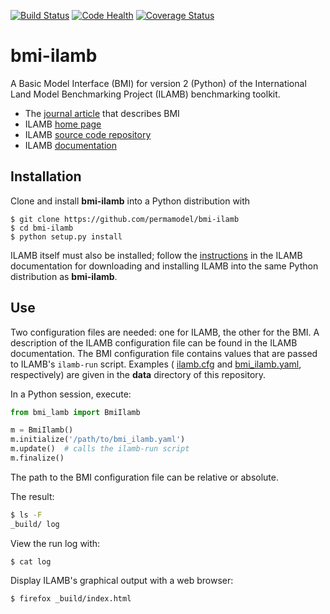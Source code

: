 [![Build Status](https://travis-ci.org/permamodel/bmi-ilamb.svg?branch=master)](https://travis-ci.org/permamodel/bmi-ilamb)
[![Code Health](https://landscape.io/github/permamodel/bmi-ilamb/master/landscape.svg?style=flat)](https://landscape.io/github/permamodel/bmi-ilamb/master)
[![Coverage Status](https://coveralls.io/repos/permamodel/bmi-ilamb/badge.svg?branch=master)](https://coveralls.io/r/permamodel/bmi-ilamb?branch=master)

# bmi-ilamb

A Basic Model Interface (BMI)
for version 2 (Python)
of the International Land Model Benchmarking Project (ILAMB)
benchmarking toolkit.

* The [journal article](http://dx.doi.org/10.1016/j.cageo.2012.04.002)
  that describes BMI
* ILAMB [home page](https://www.ilamb.org/)
* ILAMB [source code repository](https://bitbucket.org/ncollier/ilamb)
* ILAMB [documentation](http://climate.ornl.gov/~ncf/ILAMB/docs/index.html)

## Installation

Clone and install **bmi-ilamb** into a Python distribution with

    $ git clone https://github.com/permamodel/bmi-ilamb
    $ cd bmi-ilamb
    $ python setup.py install

ILAMB itself must also be installed;
follow the [instructions](http://climate.ornl.gov/~ncf/ILAMB/docs/install.html)
in the ILAMB documentation
for downloading and installing ILAMB
into the same Python distribution as **bmi-ilamb**.

## Use

Two configuration files are needed:
one for ILAMB, the other for the BMI.
A description of the ILAMB configuration file can be found
in the ILAMB documentation.
The BMI configuration file contains values
that are passed to ILAMB's `ilamb-run` script.
Examples (
[ilamb.cfg](https://github.com/permamodel/bmi-ilamb/blob/master/bmi_ilamb/data/ilamb.cfg)
and
[bmi_ilamb.yaml](https://github.com/permamodel/bmi-ilamb/blob/master/bmi_ilamb/data/bmi_ilamb.yaml),
respectively)
are given in the **data** directory
of this repository.

In a Python session, execute:

```python
from bmi_lamb import BmiIlamb

m = BmiIlamb()
m.initialize('/path/to/bmi_ilamb.yaml')
m.update()  # calls the ilamb-run script
m.finalize()
```

The path to the BMI configuration file can be relative or absolute.

The result:
```bash
$ ls -F
_build/ log
```

View the run log with:

    $ cat log

Display ILAMB's graphical output with a web browser:

    $ firefox _build/index.html
